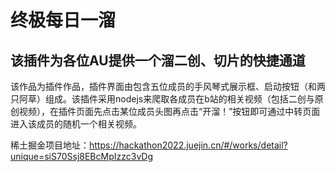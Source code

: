 # 终极每日一溜
该插件为各位AU提供一个溜二创、切片的快捷通道
--------------------------------------------
该作品为插件作品，插件界面由包含五位成员的手风琴式展示框、启动按钮（和两只阿草）组成。该插件采用nodejs来爬取各成员在b站的相关视频（包括二创与原创视频），在插件页面先点击某位成员头图再点击“开溜！”按钮即可通过中转页面进入该成员的随机一个相关视频。

稀土掘金项目地址：https://hackathon2022.juejin.cn/#/works/detail?unique=siS70Ssj8EBcMpIzzc3vDg

